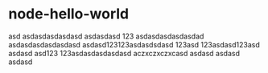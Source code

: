 # node-hello-world
asd
asdasdasdasdasd
asdasdasd
123
asdasdasdasdasdad
asdasdasdasdasdasd
asdasd123123asdasdsdasd
123asd
123asdasd123asd
asdasd
asd123
123asdasdasdasdasd
aczxczxczxcasd
asdasd
asdasd
asdasd
